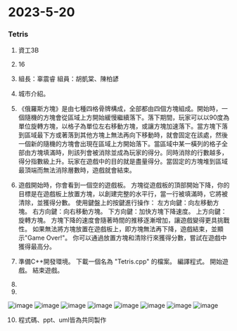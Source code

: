 # 2023-5-20
### Tetris

1. 資工3B 
2. 16 
3. 組長：辜震睿  組員：胡凱棠、陳柏諺
4. 城市介紹。

5. 《俄羅斯方塊》是由七種四格骨牌構成，全部都由四個方塊組成。開始時，一個隨機的方塊會從區域上方開始緩慢繼續落下。落下期間，玩家可以以90度為單位旋轉方塊，以格子為單位左右移動方塊，或讓方塊加速落下。當方塊下落到區域最下方或著落到其他方塊上無法再向下移動時，就會固定在該處，然後一個新的隨機的方塊會出現在區域上方開始落下。當區域中某一橫列的格子全部由方塊填滿時，則該列會被消除並成為玩家的得分。同時消除的行數越多，得分指數級上升。玩家在遊戲中的目的就是盡量得分。當固定的方塊堆到區域最頂端而無法消除層數時，遊戲就會結束。

6. 遊戲開始時，你會看到一個空的遊戲板。 
方塊從遊戲板的頂部開始下降，你的目標是在遊戲板上放置方塊，以創建完整的水平行，當一行被填滿時，它將被清除，並獲得分數。 使用鍵盤上的按鍵進行操作：
  左方向鍵：向左移動方塊。
  右方向鍵：向右移動方塊。
  下方向鍵：加快方塊下降速度。
  上方向鍵：旋轉方塊。
  方塊下降的速度會隨著時間的推移逐漸增加，讓遊戲變得更具挑戰性。 如果無法將方塊放置在遊戲板上，即方塊無法再下降，遊戲結束，並顯示"Game Over!"。 你可以通過放置方塊和清除行來獲得分數，嘗試在遊戲中獲得最高分。

7. 準備C++開發環境。 下載一個名為 "Tetris.cpp" 的檔案。  編譯程式。 開始遊戲。 結束遊戲。

8. 

9.  
![image](https://github.com/alan9487/2021-3-2/assets/79899890/61b1f04a-e943-4c69-ab19-7d0e359ef756) ![image](https://github.com/alan9487/2021-3-2/assets/79899890/2dcd70cf-f0cb-427f-9810-bffebec6a91c) ![image](https://github.com/alan9487/2021-3-2/assets/79899890/02c49632-027f-4216-bfe2-6f85a6a8fbb1) ![image](https://github.com/alan9487/2021-3-2/assets/79899890/b51f74c1-1662-4605-a3af-d3174bacc7fe) ![image](https://github.com/alan9487/2021-3-2/assets/79899890/bead5c8e-a648-4c44-b2c3-803e94c95ffa) ![image](https://github.com/alan9487/2021-3-2/assets/79899890/b583ce11-7c2b-4d30-9449-6f0df4cac242) ![image](https://github.com/alan9487/2021-3-2/assets/79899890/4b4428cd-a8b9-4bf2-8114-2cf9bf1c7584) ![image](https://github.com/alan9487/2021-3-2/assets/79899890/c823d85a-bb49-445e-87fb-12435f8271aa)

10. 程式碼、ppt、uml皆為共同製作
